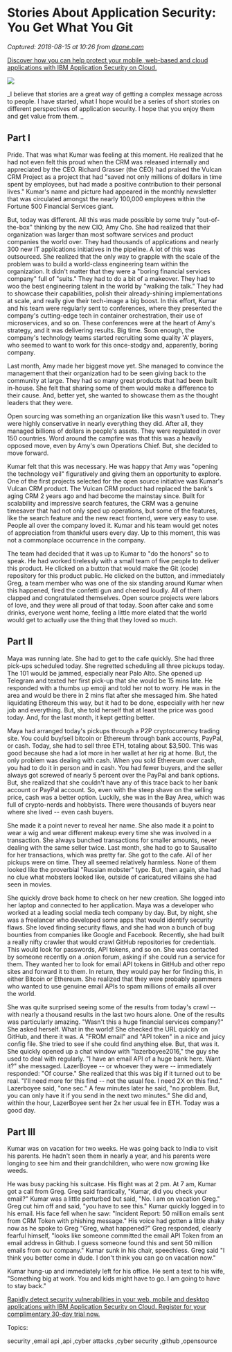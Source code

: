 # Stories About Application Security: You Get What You Git

_Captured: 2018-08-15 at 10:26 from [dzone.com](https://dzone.com/articles/stories-about-application-security-you-get-what-yo?edition=387209&utm_source=Daily%20Digest&utm_medium=email&utm_campaign=Daily%20Digest%202018-08-14)_

[Discover how you can help protect your mobile, web-based and cloud applications with IBM Application Security on Cloud.](https://dzone.com/go?i=299500&u=https%3A%2F%2Fbs.serving-sys.com%2Fserving%2FadServer.bs%3Fcn%3Dtrd%26mc%3Dclick%26pli%3D25669356%26PluID%3D0%26ord%3D%255Btimestamp%255D)

![](https://www.we45.com/hubfs/You%20get%20what%20you%20git.png?t=1533566739863)

_I believe that stories are a great way of getting a complex message across to people. I have started, what I hope would be a series of short stories on different perspectives of application security. I hope that you enjoy them and get value from them. _

## Part I

Pride. That was what Kumar was feeling at this moment. He realized that he had not even felt this proud when the CRM was released internally and appreciated by the CEO. Richard Grasser (the CEO) had praised the Vulcan CRM Project as a project that had "saved not only millions of dollars in time spent by employees, but had made a positive contribution to their personal lives." Kumar's name and picture had appeared in the monthly newsletter that was circulated amongst the nearly 100,000 employees within the Fortune 500 Financial Services giant.

But, today was different. All this was made possible by some truly "out-of-the-box" thinking by the new CIO, Amy Cho. She had realized that their organization was larger than most software services and product companies the world over. They had thousands of applications and nearly 300 new IT applications initiatives in the pipeline. A lot of this was outsourced. She realized that the only way to grapple with the scale of the problem was to build a world-class engineering team within the organization. It didn't matter that they were a "boring financial services company" full of "suits." They had to do a bit of a makeover. They had to woo the best engineering talent in the world by "walking the talk." They had to showcase their capabilities, polish their already-shining implementations at scale, and really give their tech-image a big boost. In this effort, Kumar and his team were regularly sent to conferences, where they presented the company's cutting-edge tech in container orchestration, their use of microservices, and so on. These conferences were at the heart of Amy's strategy, and it was delivering results. Big time. Soon enough, the company's technology teams started recruiting some quality 'A' players, who seemed to want to work for this once-stodgy and, apparently, boring company.

Last month, Amy made her biggest move yet. She managed to convince the management that their organization had to be seen giving back to the community at large. They had so many great products that had been built in-house. She felt that sharing some of them would make a difference to their cause. And, better yet, she wanted to showcase them as the thought leaders that they were.

Open sourcing was something an organization like this wasn't used to. They were highly conservative in nearly everything they did. After all, they managed billions of dollars in people's assets. They were regulated in over 150 countries. Word around the campfire was that this was a heavily opposed move, even by Amy's own Operations Chief. But, she decided to move forward.

Kumar felt that this was necessary. He was happy that Amy was "opening the technology veil" figuratively and giving them an opportunity to explore. One of the first projects selected for the open source initiative was Kumar's Vulcan CRM product. The Vulcan CRM product had replaced the bank's aging CRM 2 years ago and had become the mainstay since. Built for scalability and impressive search features, the CRM was a genuine timesaver that had not only sped up operations, but some of the features, like the search feature and the new react frontend, were very easy to use. People all over the company loved it. Kumar and his team would get notes of appreciation from thankful users every day. Up to this moment, this was not a commonplace occurrence in the company.

The team had decided that it was up to Kumar to "do the honors" so to speak. He had worked tirelessly with a small team of five people to deliver this product. He clicked on a button that would make the Git (code) repository for this product public. He clicked on the button, and immediately Greg, a team member who was one of the six standing around Kumar when this happened, fired the confetti gun and cheered loudly. All of them clapped and congratulated themselves. Open source projects were labors of love, and they were all proud of that today. Soon after cake and some drinks, everyone went home, feeling a little more elated that the world would get to actually use the thing that they loved so much.

## Part II

Maya was running late. She had to get to the cafe quickly. She had three pick-ups scheduled today. She regretted scheduling all three pickups today. The 101 would be jammed, especially near Palo Alto. She opened up Telegram and texted her first pick-up that she would be 15 mins late. He responded with a thumbs up emoji and told her not to worry. He was in the area and would be there in 2 mins flat after she messaged him. She hated liquidating Ethereum this way, but it had to be done, especially with her new job and everything. But, she told herself that at least the price was good today. And, for the last month, it kept getting better.

Maya had arranged today's pickups through a P2P cryptocurrency trading site. You could buy/sell bitcoin or Ethereum through bank accounts, PayPal, or cash. Today, she had to sell three ETH, totaling about $3,500. This was good because she had a lot more in her wallet at her rig at home. But, the only problem was dealing with cash. When you sold Ethereum over cash, you had to do it in person and in cash. You had fewer buyers, and the seller always got screwed of nearly 5 percent over the PayPal and bank options. But, she realized that she couldn't have any of this trace back to her bank account or PayPal account. So, even with the steep shave on the selling price, cash was a better option. Luckily, she was in the Bay Area, which was full of crypto-nerds and hobbyists. There were thousands of buyers near where she lived -- even cash buyers.

She made it a point never to reveal her name. She also made it a point to wear a wig and wear different makeup every time she was involved in a transaction. She always bunched transactions for smaller amounts, never dealing with the same seller twice. Last month, she had to go to Sausalito for her transactions, which was pretty far. She got to the cafe. All of her pickups were on time. They all seemed relatively harmless. None of them looked like the proverbial "Russian mobster" type. But, then again, she had no clue what mobsters looked like, outside of caricatured villains she had seen in movies.

She quickly drove back home to check on her new creation. She logged into her laptop and connected to her application. Maya was a developer who worked at a leading social media tech company by day. But, by night, she was a freelancer who developed some apps that would identify security flaws. She loved finding security flaws, and she had won a bunch of bug bounties from companies like Google and Facebook. Recently, she had built a really nifty crawler that would crawl GitHub repositories for credentials. This would look for passwords, API tokens, and so on. She was contacted by someone recently on a .onion forum, asking if she could run a service for them. They wanted her to look for email API tokens in GitHub and other repo sites and forward it to them. In return, they would pay her for finding this, in either Bitcoin or Ethereum. She realized that they were probably spammers who wanted to use genuine email APIs to spam millions of emails all over the world.

She was quite surprised seeing some of the results from today's crawl -- with nearly a thousand results in the last two hours alone. One of the results was particularly amazing. "Wasn't this a huge financial services company?" She asked herself. What in the world! She checked the URL quickly on GitHub, and there it was. A "FROM email" and "API token" in a nice and juicy config file. She tried to see if she could find anything else. But, that was it. She quickly opened up a chat window with "lazerboyee2016," the guy she used to deal with regularly. "I have an email API of a huge bank here. Want it?" she messaged. LazerBoyee -- or whoever they were -- immediately responded: "Of course." She realized that this was big if it turned out to be real. "I'll need more for this find -- not the usual fee. I need 2X on this find." Lazerboyee said, "one sec." A few minutes later he said, "no problem. But, you can only have it if you send in the next two minutes." She did and, within the hour, LazerBoyee sent her 2x her usual fee in ETH. Today was a good day.

## Part III

Kumar was on vacation for two weeks. He was going back to India to visit his parents. He hadn't seen them in nearly a year, and his parents were longing to see him and their grandchildren, who were now growing like weeds.

He was busy packing his suitcase. His flight was at 2 pm. At 7 am, Kumar got a call from Greg. Greg said frantically, "Kumar, did you check your email?" Kumar was a little perturbed but said, "No. I am on vacation Greg." Greg cut him off and said, "you have to see this." Kumar quickly logged in to his email. His face fell when he saw: "Incident Report: 50 million emails sent from CRM Token with phishing message." His voice had gotten a little shaky now as he spoke to Greg "Greg, what happened?" Greg responded, clearly fearful himself, "looks like someone committed the email API Token from an email address in Github. I guess someone found this and sent 50 million emails from our company." Kumar sunk in his chair, speechless. Greg said "I think you better come in dude. I don't think you can go on vacation now."

Kumar hung-up and immediately left for his office. He sent a text to his wife, "Something big at work. You and kids might have to go. I am going to have to stay back."

[Rapidly detect security vulnerabilities in your web, mobile and desktop applications with IBM Application Security on Cloud. Register for your complimentary 30-day trial now.](https://dzone.com/go?i=299501&u=https%3A%2F%2Fbs.serving-sys.com%2Fserving%2FadServer.bs%3Fcn%3Dtrd%26mc%3Dclick%26pli%3D25669352%26PluID%3D0%26ord%3D%255Btimestamp%255D)

Topics:

security ,email api ,api ,cyber attacks ,cyber security ,github ,opensource

